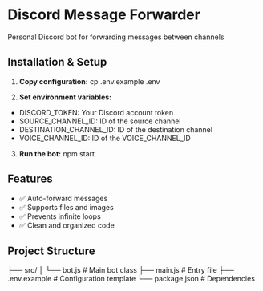 # Discord Message Forwarder

Personal Discord bot for forwarding messages between channels

## Installation & Setup

1. **Copy configuration:**
   cp .env.example .env

2. **Set environment variables:**

- DISCORD_TOKEN: Your Discord account token
- SOURCE_CHANNEL_ID: ID of the source channel
- DESTINATION_CHANNEL_ID: ID of the destination channel
- VOICE_CHANNEL_ID: ID of the VOICE_CHANNEL_ID

3. **Run the bot:**
   npm start

## Features

- ✅ Auto-forward messages
- ✅ Supports files and images
- ✅ Prevents infinite loops
- ✅ Clean and organized code

## Project Structure

├── src/
│ └── bot.js # Main bot class
├── main.js # Entry file
├── .env.example # Configuration template
└── package.json # Dependencies
